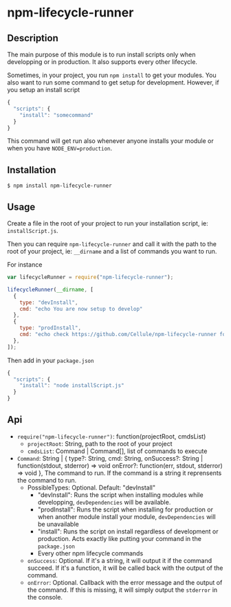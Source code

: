 # npm-lifecycle-runner

## Description
The main purpose of this module is to run install scripts only when developping or in production.
It also supports every other lifecycle.

Sometimes, in your project, you run `npm install` to get your modules. You also want to run some command to get setup for development. However, if you setup an install script
```js
{
  "scripts": {
    "install": "somecommand"
  }
}
```
This command will get run also whenever anyone installs your module or when you have `NODE_ENV=production`.

## Installation
```
$ npm install npm-lifecycle-runner
```

## Usage
Create a file in the root of your project to run your installation script, ie: `installScript.js`.

Then you can require `npm-lifecycle-runner` and call it with the path to the root of your project, ie: `__dirname` and a list of commands you want to run.

For instance
```js
var lifecycleRunner = require("npm-lifecycle-runner");

lifecycleRunner(__dirname, [
  {
    type: "devInstall",
    cmd: "echo You are now setup to develop"
  },
  {
    type: "prodInstall",
    cmd: "echo check https://github.com/Cellule/npm-lifecycle-runner for details"
  },
]);
```

Then add in your `package.json`
```js
{
  "scripts": {
    "install": "node installScript.js"
  }
}
```

## Api

- `require("npm-lifecycle-runner")`: function(projectRoot, cmdsList)
  - `projectRoot`: String, path to the root of your project
  - `cmdsList`: Command | Command[], list of commands to execute
- `Command`: String | {
    type?: String,
    cmd: String,
    onSuccess?: String | function(stdout, stderror) => void
    onError?: function(err, stdout, stderror) => void
  }, The command to run. If the command is a string it reprensents the command to run.
  - PossibleTypes: Optional. Default: "devInstall"
    - "devInstall": Runs the script when installing modules while developping, `devDependencies` will be available.
    - "prodInstall": Runs the script when installing for production or when another module install your module, `devDependencies` will be unavailable
    - "install": Runs the script on install regardless of development or production. Acts exactly like putting your command in the `package.json`
    - Every other npm lifecycle commands
  - `onSuccess`: Optional. If it's a string, it will output it if the command succeed. If it's a function, it will be called back with the output of the command.
  - `onError`: Optional. Callback with the error message and the output of the command. If this is missing, it will simply output the `stderror` in the console.
